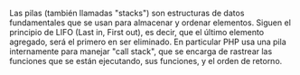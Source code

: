 Las pilas (también llamadas "stacks") son estructuras de datos fundamentales que se usan para almacenar y ordenar elementos. Siguen el principio de LIFO (Last in, First out), es decir, que
el último elemento agregado, será el primero en ser eliminado. En particular PHP usa una pila internamente para manejar "call stack", que se encarga de rastrear las funciones que se están 
ejecutando, sus funciones, y el orden de retorno.    
